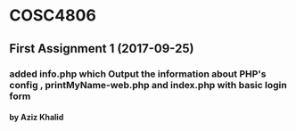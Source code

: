 # COSC4806
## First Assignment 1 (2017-09-25)
### added info.php which Output the information about PHP's config , printMyName-web.php and index.php with basic login form

#### by Aziz Khalid
